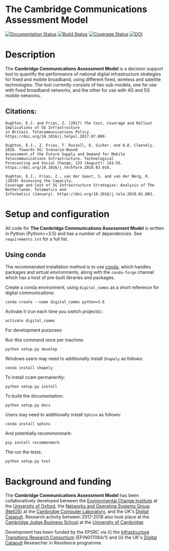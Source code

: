 The Cambridge Communications Assessment Model
=============================================

[![Documentation Status](https://img.shields.io/badge/docs-latest-brightgreen.svg)](http://ccam.readthedocs.io/en/latest/?badge=latest)
[![Build Status](https://travis-ci.org/nismod/digital_comms.svg?branch=master)](https://travis-ci.org/nismod/digital_comms)
[![Coverage Status](https://coveralls.io/repos/github/nismod/digital_comms/badge.svg?branch=master)](https://coveralls.io/github/nismod/digital_comms?branch=master)
[![DOI](https://zenodo.org/badge/DOI/10.5281/zenodo.1468787.svg)](https://doi.org/10.5281/zenodo.1468787)

Description
===========
The **Cambridge Communications Assessment Model** is a decision support tool to quantify the performance of national digital infrastructure strategies for fixed and mobile broadband, using different fixed, wireless and satellite technologies. The tool currently consists of two sub-models, one for use with fixed broadband networks, and the other for use with 4G and 5G mobile networks.

## Citations:
```
Oughton, E.J. and Frias, Z. (2017) The Cost, Coverage and Rollout Implications of 5G Infrastructure
in Britain. Telecommunications Policy. https://doi.org/10.1016/j.telpol.2017.07.009.

Oughton, E.J., Z. Frias, T. Russell, D. Sicker, and D.D. Cleevely. 2018. Towards 5G: Scenario-Based
Assessment of the Future Supply and Demand for Mobile Telecommunications Infrastructure. Technological
Forecasting and Social Change, 133 (August): 141–55. https://doi.org/10.1016/j.techfore.2018.03.016.

Oughton, E.J., Frias, Z., van der Gaast, S. and van der Berg, R. (2019) Assessing the Capacity,
Coverage and Cost of 5G Infrastructure Strategies: Analysis of The Netherlands. Telematics and
Informatics (January). https://doi.org/10.1016/j.tele.2019.01.003.
```

Setup and configuration
=======================

All code for **The Cambridge Communications Assessment Model** is written in
Python (Python>=3.5) and has a number of dependencies.
See `requirements.txt` for a full list.

Using conda
-----------

The recommended installation method is to use [conda](http://conda.pydata.org/miniconda.html),
which handles packages and virtual environments,
along with the `conda-forge` channel which has a host of pre-built libraries and packages.

Create a conda environment, using `digital_comms` as a short reference for digital communications:

    conda create --name digital_comms python=3.6

Activate it (run each time you switch projects)::

    activate digital_comms

For development purposes:

Run this command once per machine:

    python setup.py develop

Windows users may need to additionally install `Shapely` as follows:

    conda install shapely

To install ccam permanently:

    python setup.py install

To build the documentation:

    python setup.py docs

Users may need to additionally install `Sphinx` as follows:

    conda install sphinx

And potentially recommonmark:

    pip install recommonmark

The run the tests:

    python setup.py test

Background and funding
==========================

The **Cambridge Communications Assessment Model** has been collaboratively developed between the [Environmental Change Institute](http://www.eci.ox.ac.uk/) at the [University of Oxford](https://www.ox.ac.uk/), the [Networks and Operating Systems Group (NetOS)](http://www.cl.cam.ac.uk/research/srg/netos) at the [Cambridge Computer Laboratory](http://www.cl.cam.ac.uk),  and the UK's [Digital Catapult](http://www.digtalcatapult.org.uk). Research activity between 2017-2018 also took place at the [Cambridge Judge Business School](http://www.jbs.cam.ac.uk/home/) at the [University of Cambridge](http://www.cam.ac.uk/).

Development has been funded by the EPSRC via (i) the [Infrastructure Transitions Research Consortium](http://www.itrc.org.uk/) (EP/N017064/1) and (ii) the UK's [Digital Catapult](http://www.digicatapult.org.uk) Researcher in Residence programme.
